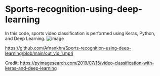 # Sports-recognition-using-deep-learning
In this code,  sports video classification is performed using Keras, Python, and Deep Learning.
![image](https://github.com/Afnankhn/Sports-recognition-using-deep-learning/assets/55242810/c58584d6-5c39-4c05-bc44-592eea07acf4)

https://github.com/Afnankhn/Sports-recognition-using-deep-learning/blob/main/out_vid_1.mp4

Credit: https://pyimagesearch.com/2019/07/15/video-classification-with-keras-and-deep-learning
